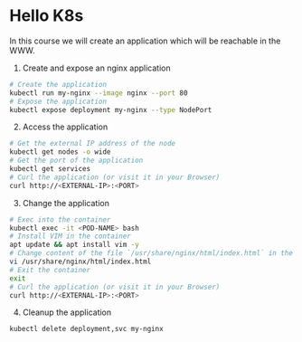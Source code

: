 # Hello K8s
In this course we will create an application which will be reachable in the WWW.

1. Create and expose an nginx application
```bash
# Create the application
kubectl run my-nginx --image nginx --port 80
# Expose the application
kubectl expose deployment my-nginx --type NodePort
```
2. Access the application
```bash
# Get the external IP address of the node
kubectl get nodes -o wide
# Get the port of the application
kubectl get services
# Curl the application (or visit it in your Browser)
curl http://<EXTERNAL-IP>:<PORT>
```
3. Change the application
```bash
# Exec into the container
kubectl exec -it <POD-NAME> bash
# Install VIM in the container
apt update && apt install vim -y
# Change content of the file `/usr/share/nginx/html/index.html` in the container
vi /usr/share/nginx/html/index.html
# Exit the container
exit
# Curl the application (or visit it in your Browser)
curl http://<EXTERNAL-IP>:<PORT>
```
4. Cleanup the application
```bash
kubectl delete deployment,svc my-nginx
```